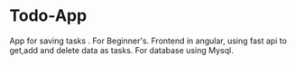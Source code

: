 # Todo-App
App for saving tasks .
For Beginner's.
Frontend in angular, using fast api to get,add and delete data as tasks.
For database using Mysql.